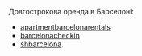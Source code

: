Довгострокова  оренда в Барселоні:

- [apartmentbarcelonarentals](https://www.apartmentbarcelonarentals.com/)
- [barcelonacheckin](https://www.barcelonacheckin.com/ru)
- [shbarcelona](https://www.shbarcelona.es/).